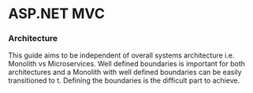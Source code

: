 # ASP.NET MVC



### Architecture
This guide aims to be independent of overall systems architecture i.e. Monolith vs Microservices. Well defined boundaries is important for both architectures and a Monolith with well defined boundaries can be easily transitioned to t. Defining the boundaries is the difficult part to achieve.